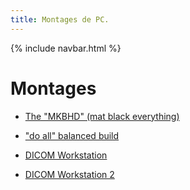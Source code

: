 ```yaml
---
title: Montages de PC.
---
```


{% include navbar.html %}

# Montages
- [The "MKBHD" (mat black everything)](https://fr.pcpartpicker.com/b/fcMv6h)

- ["do all" balanced build](https://fr.pcpartpicker.com/b/GxL2FT)

- [DICOM Workstation](https://fr.pcpartpicker.com/b/vwcTwP)

- [DICOM Workstation 2](./builds/PRIMEINT2304.md)